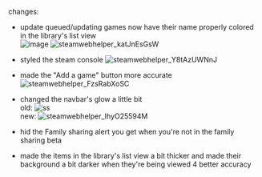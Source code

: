 changes:



- update queued/updating games now have their name properly colored in the library's list view<br>
![image](https://github.com/user-attachments/assets/368b61b7-f269-4ae9-a829-e6092f62481a) ![steamwebhelper_katJnEsGsW](https://github.com/user-attachments/assets/e1abf7a0-709b-423d-836b-71c2f0fce792)

- styled the steam console
![steamwebhelper_Y8tAzUWNnJ](https://github.com/user-attachments/assets/eb5003e8-a370-42e6-b4f4-dc666c8877a1)

- made the "Add a game" button more accurate<br>
![steamwebhelper_FzsRabXoSC](https://github.com/user-attachments/assets/6977c501-73a4-4e9e-8aa2-8dfc2597e7b4)

- changed the navbar's glow a little bit<br>
old: ![ss](https://github.com/user-attachments/assets/16537aa9-f8d7-49b0-86a8-c6c2041893f5)<br> new: ![steamwebhelper_IhyO25594M](https://github.com/user-attachments/assets/54b5c1f9-7dae-4cfa-b831-77d3897d7808)


- hid the Family sharing alert you get when you're not in the family sharing beta
- made the items in the library's list view a bit thicker and made their background a bit darker when they're being viewed 4 better accuracy
